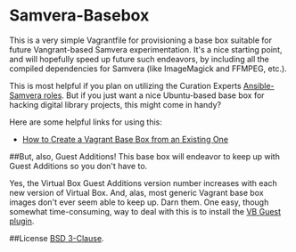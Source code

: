 # Samvera-Basebox

This is a very simple Vagrantfile for provisioning a base box suitable for future
Vangrant-based Samvera experimentation. It's a nice starting point, and will
hopefully speed up future such endeavors, by including all the compiled
dependencies for Samvera (like ImageMagick and FFMPEG, etc.).

This is most helpful if you plan on utilizing the Curation Experts
[Ansible-Samvera roles](https://github.com/curationexperts/ansible-samvera). But if you just want a nice Ubuntu-based base box
for hacking digital library projects, this might come in handy?

Here are some helpful links for using this:

 * [How to Create a Vagrant Base Box from an Existing One](https://scotch.io/tutorials/how-to-create-a-vagrant-base-box-from-an-existing-one)

##But, also, Guest Additions!
This base box will endeavor to keep up with Guest Additions so you don't have to.

Yes, the Virtual Box Guest Additions version number increases with each new version
of Virtual Box. And, alas, most generic Vagrant base box images don't ever
seem able to keep up. Darn them. One easy, though somewhat time-consuming, way to
deal with this is to install the [VB Guest plugin](https://github.com/dotless-de/vagrant-vbguest).

##License
[BSD 3-Clause](http://opensource.org/licenses/BSD-3-Clause).
